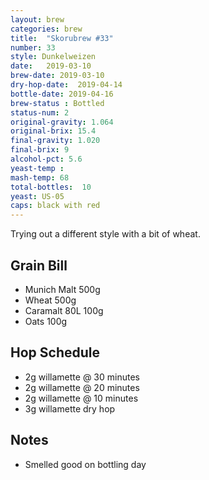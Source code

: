 ```yaml
---
layout: brew
categories: brew
title:  "Skorubrew #33"
number: 33
style: Dunkelweizen
date:   2019-03-10
brew-date: 2019-03-10
dry-hop-date:  2019-04-14
bottle-date: 2019-04-16
brew-status : Bottled
status-num: 2
original-gravity: 1.064
original-brix: 15.4
final-gravity: 1.020  
final-brix: 9
alcohol-pct: 5.6
yeast-temp : 
mash-temp: 68
total-bottles:  10
yeast: US-05
caps: black with red 
---
```


Trying out a different style with a bit of wheat.

Grain Bill
-----

* Munich Malt 500g
* Wheat 500g
* Caramalt 80L 100g
* Oats 100g


Hop Schedule
-------------
* 2g willamette @ 30 minutes
* 2g willamette @ 20 minutes
* 2g willamette @ 10 minutes
* 3g willamette dry hop

Notes
------

* Smelled good on bottling day

